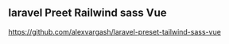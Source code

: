 ## laravel Preet Railwind sass Vue

https://github.com/alexvargash/laravel-preset-tailwind-sass-vue


